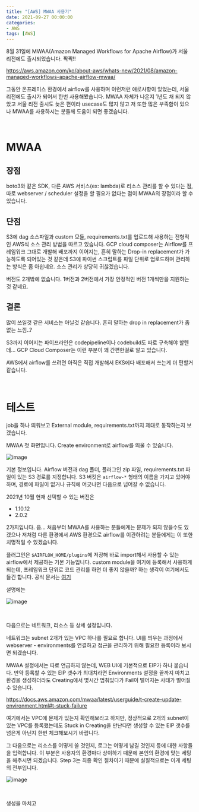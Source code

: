 ```yaml
---
title: "[AWS] MWAA 사용기"
date: 2021-09-27 00:00:00
categories:
- AWS
tags: [AWS]
---
```




8월 31일에 MWAA(Amazon Managed Workflows for Apache Airflow)가 서울 리전에도 출시되었습니다. 짝짝!!

https://aws.amazon.com/ko/about-aws/whats-new/2021/08/amazon-managed-workflows-apache-airflow-mwaa/

그동안 온프레미스 환경에서 airflow를 사용하며 이런저런 애로사항이 있었는데, 서울 리전에도 출시가 되어서 한번 사용해봤습니다. MWAA 자체가 나온지 1년도 채 되지 않았고 서울 리전 출시도 늦은 편이라 usecase도 많지 않고 저 또한 많은 부족함이 있으나 MWAA를 사용하시는 분들께 도움이 되면 좋겠습니다.



<br/>

# MWAA



## 장점

boto3와 같은 SDK, 다른 AWS 서비스(ex: lambda)로 리소스 관리를 할 수 있다는 점, 따로 webserver / scheduler 설정을 할 필요가 없다는 점이 MWAA의 장점이라 할 수 있습니다. 



## 단점

S3에 dag 소스파일과 custom 모듈, requirements.txt를 업로드해 사용하는 전형적인 AWS식 소스 관리 방법을 따르고 있습니다. GCP cloud composer는 Airflow를 프레임워크 그대로 개발해 배포까지 이어지는, 흔히 말하는 Drop-in replacement가 가능하도록 되어있는 것 같은데 S3에 파이썬 스크립트를 파일 단위로 업로드하며 관리하는 방식은 좀 아쉽네요. 소스 관리가 상당히 귀찮겠습니다.

버전도 2개밖에 없습니다. 1버전과 2버전에서 가장 안정적인 버전 1개씩만을 지원하는것 같네요.



## 결론

많이 쓰일것 같은 서비스는 아닐것 같습니다. 흔히 말하는 drop in replacement가 좀 없는 느낌..? 

S3까지 이어지는 파이프라인은 codepipeline이나 codebuild도 따로 구축해야 할텐데... GCP Cloud Composer는 이런 부분이 꽤 간편한걸로 알고 있습니다.

AWS에서 airflow를 쓰려면 아직은 직접 개발해서 EKS에다 배포해서 쓰는게 더 편할거 같습니다.



<br/>

# 테스트

job을 하나 띄워보고 External module, requirements.txt까지 제대로 동작하는지 보겠습니다.

MWAA 첫 화면입니다. Create environment로 airflow를 띄울 수 있습니다. 

![image](https://user-images.githubusercontent.com/52685258/135724592-53831ce8-8184-44b1-9887-fef3f46c7e49.png)



기본 정보입니다. Airflow 버전과 dag 폴더, 플러그인 zip 파일, requirements.txt 파일이 있는 S3 경로를 지정합니다. S3 버킷은 `airflow-*` 형태의 이름을 가지고 있어야 하며, 경로에 파일이 없거나 규칙에 어긋나면 다음으로 넘어갈 수 없습니다.

2021년 10월 현재 선택할 수 있는 버전은  

- 1.10.12
- 2.0.2 

2가지입니다. 음... 처음부터 MWAA를 사용하는 분들에게는 문제가 되지 않을수도 있겠으나 저처럼 다른 환경에서 AWS 환경으로 airflow를 이관하려는 분들에게는 이 또한 치명적일 수 있겠습니다.

플러그인은 `$AIRFLOW_HOME/plugins`에 저장해 바로 import해서 사용할 수 있는 airflow에서 제공하는 기본 기능입니다. custom module을 여기에 등록해서 사용하게 되는데, 프레임워크 단위로 코드 관리를 하면 더 좋지 않을까? 하는 생각이 여기에서도 들긴 합니다. 공식 문서는 [여기](https://airflow.apache.org/docs/apache-airflow/stable/plugins.html) 

설명에는 

![image](https://user-images.githubusercontent.com/52685258/135724688-74e9daec-d7e5-44ed-abab-b047f4830e59.png)

<br/>

다음으로는 네트워크, 리소스 등 상세 설정입니다. 

네트워크는 subnet 2개가 있는 VPC 하나를 필요로 합니다. UI를 띄우는 과정에서 webserver - environments를 연결하고 접근을 관리하기 위해 필요한 등록이라 보시면 되겠습니다. 

MWAA 설정에서는 따로 언급하지 않는데, WEB UI에 기본적으로 EIP가 하나 붙습니다. 만약 등록할 수 있는 EIP 갯수가 최대치라면 Environments 설정을 끝까지 마치고 환경을 생성하더라도 Creating에서 몇시간 멈춰있다가 Fail이 떨어지는 사태가 벌어질 수 있습니다.

https://docs.aws.amazon.com/mwaa/latest/userguide/t-create-update-environment.html#t-stuck-failure

여기에서는 VPC에 문제가 있는지 확인해보라고 하지만, 정상적으로 2개의 subnet이 있는 VPC를 등록했는데도 Stuck in Creating을 만난다면 생성할 수 있는 EIP 갯수를 넘은게 아닌지 한번 체크해보시기 바랍니다. 

그 다음으로는 리소스를 어떻게 쓸 것인지, 로그는 어떻게 남길 것인지 등에 대한 사항들을 입력합니다. 이 부분은 사용자의 환경마다 상이하기 때문에 본인의 환경에 맞는 세팅을 해주시면 되겠습니다. Step 3는 최종 확인 절차이기 때문에 실질적으로는 이게 세팅의 전부입니다.

![image](https://user-images.githubusercontent.com/52685258/135725012-7e515c9f-aa14-4443-9448-fc2f67c9f306.png)

<br/>

생성을 마치고 



